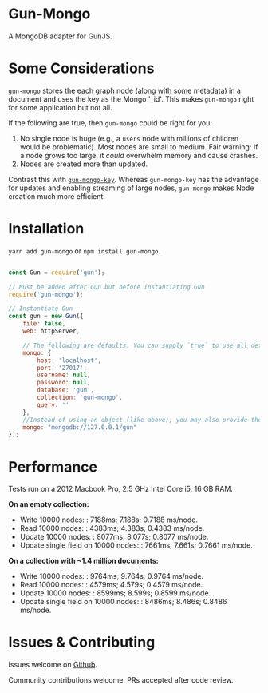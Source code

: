 # Gun-Mongo

A MongoDB adapter for GunJS.

# Some Considerations

`gun-mongo` stores the each graph node (along with some metadata) in a document and uses the key as the Mongo '_id'. This makes `gun-mongo` right for some application but not all.

If the following are true, then `gun-mongo` could be right for you:

1. No single node is huge (e.g., a `users` node with millions of children would be problematic). Most nodes are small to medium. Fair warning: If a node grows too large, it _could_ overwhelm memory and cause crashes.
2. Nodes are created more than updated.

Contrast this with [`gun-mongo-key`](https://github.com/sjones6/gun-mongo-key). Whereas `gun-mongo-key` has the advantage for updates and enabling streaming of large nodes, `gun-mongo` makes Node creation much more efficient.

# Installation

`yarn add gun-mongo` or `npm install gun-mongo`.

```javascript

const Gun = require('gun');

// Must be added after Gun but before instantiating Gun
require('gun-mongo');

// Instantiate Gun
const gun = new Gun({
    file: false,
    web: httpServer,

    // The following are defaults. You can supply `true` to use all defaults, or overwrite the ones you choose
    mongo: {
        host: 'localhost',
        port: '27017',
        username: null,
        password: null,
        database: 'gun',
        collection: 'gun-mongo',
        query: ''
    },
    //Instead of using an object (like above), you may also provide the MongoDB connection URI yourself:
    mongo: "mongodb://127.0.0.1/gun"
});
```

# Performance

Tests run on a 2012 Macbook Pro, 2.5 GHz Intel Core i5, 16 GB RAM.

**On an empty collection:**

* Write 10000 nodes: : 7188ms; 7.188s; 0.7188 ms/node.
* Read 10000 nodes: : 4383ms; 4.383s; 0.4383 ms/node.
* Update 10000 nodes: : 8077ms; 8.077s; 0.8077 ms/node.
* Update single field on 10000 nodes: : 7661ms; 7.661s; 0.7661 ms/node.

**On a collection with ~1.4 million documents:**

* Write 10000 nodes: : 9764ms; 9.764s; 0.9764 ms/node.
* Read 10000 nodes: : 4579ms; 4.579s; 0.4579 ms/node.
* Update 10000 nodes: : 8599ms; 8.599s; 0.8599 ms/node.
* Update single field on 10000 nodes: : 8486ms; 8.486s; 0.8486 ms/node.

# Issues & Contributing

Issues welcome on [Github](https://github.com/sjones6/gun-mongo/issues).

Community contributions welcome. PRs accepted after code review.
